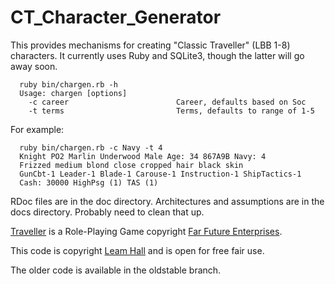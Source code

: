 CT_Character_Generator
======================

This provides mechanisms for creating "Classic Traveller" (LBB 1-8)
characters. It currently uses Ruby and SQLite3, though the latter will go 
away soon.

```
  ruby bin/chargen.rb -h
  Usage: chargen [options]
    -c career                        Career, defaults based on Soc
    -t terms                         Terms, defaults to range of 1-5
```
For example:
```
  ruby bin/chargen.rb -c Navy -t 4
  Knight PO2 Marlin Underwood Male Age: 34 867A9B Navy: 4 
  Frizzed medium blond close cropped hair black skin 
  GunCbt-1 Leader-1 Blade-1 Carouse-1 Instruction-1 ShipTactics-1 
  Cash: 30000 HighPsg (1) TAS (1) 
```
RDoc files are in the doc directory. Architectures and assumptions are
in the docs directory. Probably need to clean that up. 

[Traveller](https://en.wikipedia.org/wiki/Traveller_(role-playing_game)) 
is a Role-Playing Game copyright [Far Future Enterprises](http://farfuture.net). 

This code is copyright [Leam Hall](https://github.com/LeamHall) and 
is open for free fair use.

The older code is available in the oldstable branch.
